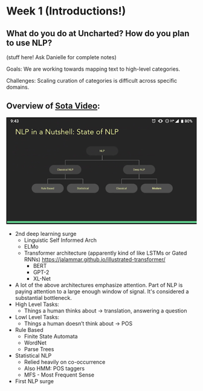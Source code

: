 
# Week 1 (Introductions!)

## What do you do at Uncharted? How do you plan to use NLP?

(stuff here! Ask Danielle for complete notes)

Goals: We are working towards mapping text to high-level categories.

Challenges: Scaling curation of categories is difficult across specific domains.


## Overview of [Sota Video](https://www.youtube.com/watch?v=YxMW0w7ojek&feature=emb_logo):

![](../content/sota-overview.png)

* 2nd deep learning surge
  * Linguistic Self Informed Arch
  * ELMo
  * Transformer architecture (apparently kind of like LSTMs or Gated RNNs)   https://jalammar.github.io/illustrated-transformer/
    * BERT
    * GPT-2
    * XL-Net
* A lot of the above architectures emphasize attention. Part of NLP is paying attention to a large enough window of signal. It's considered a substantial bottleneck.
* High Level Tasks:
  * Things a human thinks about -> translation, answering a question
* Lowl Level Tasks:
  * Things a human doesn’t think about -> POS
* Rule Based
  * Finite State Automata
  * WordNet
  * Parse Trees
* Statistical NLP
  * Relied heavily on co-occurrence
  * Also HMM: POS taggers
  * MFS - Most Frequent Sense
* First NLP surge

